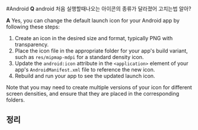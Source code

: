 #Android 
**Q**
android 처음 실행할때나오는 아이콘의 종류가 달라졌어 고치는법 알아?

**A**
Yes, you can change the default launch icon for your Android app by following these steps:

1.  Create an icon in the desired size and format, typically PNG with transparency.
2.  Place the icon file in the appropriate folder for your app's build variant, such as `res/mipmap-mdpi` for a standard density icon.
3.  Update the `android:icon` attribute in the `<application>` element of your app's `AndroidManifest.xml` file to reference the new icon.
4.  Rebuild and run your app to see the updated launch icon.

Note that you may need to create multiple versions of your icon for different screen densities, and ensure that they are placed in the corresponding folders.

## 정리
